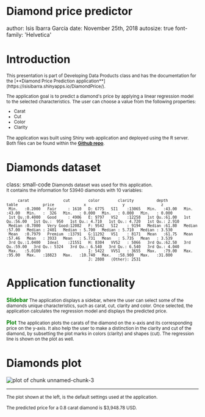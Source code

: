 Diamond price predictor
========================================================
author: Isis Ibarra García
date: November 25th, 2018
autosize: true
font-family: 'Helvetica'

<style>
.small-code pre code {
  font-size: 0.875em;
}
</style>



Introduction
========================================================
<small>
This presentation is part of Developing Data Products class and has the documentation for the [**Diamond Price Prediction application**](https://isisibarra.shinyapps.io/DiamondPrice/).

The application goal is to predict a diamond's price by applying a linear regression model to the selected characteristics. The user can choose a value from the following properties:
- Carat
- Cut
- Color
- Clarity

The application was built using Shiny web application and deployed using the R server. Both files can be found within the [**Github repo**](https://github.com/isis-ibarra/Developing-Data-Products).
</small>

Diamonds dataset
========================================================
class: small-code
<small>
Diamonds dataset was used for this application.  
It contains the information for 53940 diamonds with 10 variables:



```
     carat               cut        color        clarity          depth           table           price             x                y                z         
 Min.   :0.2000   Fair     : 1610   D: 6775   SI1    :13065   Min.   :43.00   Min.   :43.00   Min.   :  326   Min.   : 0.000   Min.   : 0.000   Min.   : 0.000  
 1st Qu.:0.4000   Good     : 4906   E: 9797   VS2    :12258   1st Qu.:61.00   1st Qu.:56.00   1st Qu.:  950   1st Qu.: 4.710   1st Qu.: 4.720   1st Qu.: 2.910  
 Median :0.7000   Very Good:12082   F: 9542   SI2    : 9194   Median :61.80   Median :57.00   Median : 2401   Median : 5.700   Median : 5.710   Median : 3.530  
 Mean   :0.7979   Premium  :13791   G:11292   VS1    : 8171   Mean   :61.75   Mean   :57.46   Mean   : 3933   Mean   : 5.731   Mean   : 5.735   Mean   : 3.539  
 3rd Qu.:1.0400   Ideal    :21551   H: 8304   VVS2   : 5066   3rd Qu.:62.50   3rd Qu.:59.00   3rd Qu.: 5324   3rd Qu.: 6.540   3rd Qu.: 6.540   3rd Qu.: 4.040  
 Max.   :5.0100                     I: 5422   VVS1   : 3655   Max.   :79.00   Max.   :95.00   Max.   :18823   Max.   :10.740   Max.   :58.900   Max.   :31.800  
                                    J: 2808   (Other): 2531                                                                                                     
```
</small>

Application functionality
========================================================

<span style = "font-weight:bold; color:green;"> Slidebar </span>
<small>
The application displays a sidebar, where the user can select some of the diamonds unique characteristics, such as carat, cut, clarity and color. Once selected, the application calculates the regression model and displays the predicted price.
</small>

<span style = "font-weight:bold; color:green;"> Plot </span>
<small>
The application plots the carats of the diamond on the x-axis and its corresponding price on the y-axis. It also help the user to make a distinction in the clarity and cut of the diamond, by subsetting the plot marks in colors (clarity) and shapes (cut). The regression line is shown on the plot as well. 
</small>

Diamonds plot
========================================================

<img src="DiamondPrice-figure/unnamed-chunk-3-1.png" title="plot of chunk unnamed-chunk-3" alt="plot of chunk unnamed-chunk-3" style="display: block; margin: auto;" />

***
<small>
The plot shown at the left, is the default settings used at the application. 

The predicted price for a 0.8 carat diamond is $3,948.78 USD.
</small>
